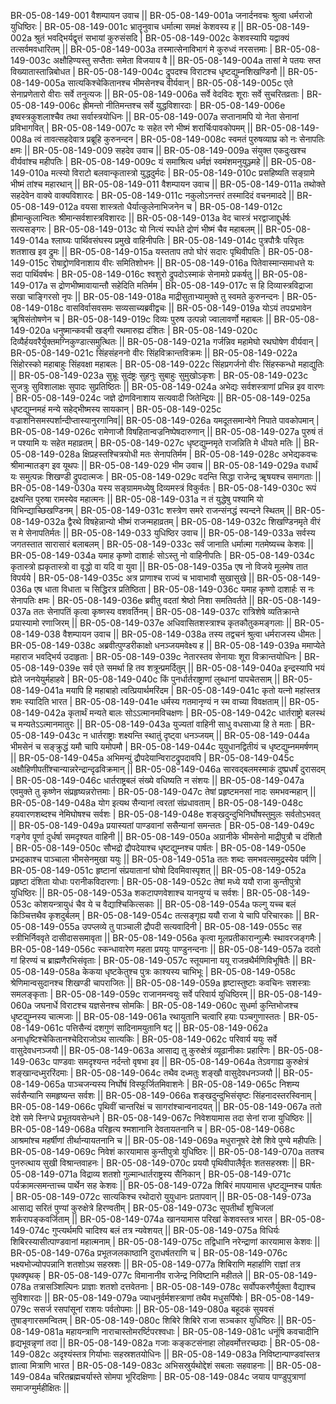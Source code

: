 BR-05-08-149-001  	वैशम्पायन उवाच ||
BR-05-08-149-001a	जनार्दनवचः श्रुत्वा धर्मराजो युधिष्ठिरः |
BR-05-08-149-001c	भ्रातॄनुवाच धर्मात्मा समक्षं केशवस्य ह ||
BR-05-08-149-002a	श्रुतं भवद्भिर्यद्वृत्तं सभायां कुरुसंसदि |
BR-05-08-149-002c	केशवस्यापि यद्वाक्यं तत्सर्वमवधारितम् ||
BR-05-08-149-003a	तस्मात्सेनाविभागं मे कुरुध्वं नरसत्तमाः |
BR-05-08-149-003c	अक्षौहिण्यस्तु सप्तैताः समेता विजयाय वै ||
BR-05-08-149-004a	तासां मे पतयः सप्त विख्यातास्तान्निबोधत |
BR-05-08-149-004c	द्रुपदश्च विराटश्च धृष्टद्युम्नशिखण्डिनौ ||
BR-05-08-149-005a	सात्यकिश्चेकितानश्च भीमसेनश्च वीर्यवान् |
BR-05-08-149-005c	एते सेनाप्रणेतारो वीराः सर्वे तनुत्यजः ||
BR-05-08-149-006a	सर्वे वेदविदः शूराः सर्वे सुचरितव्रताः |
BR-05-08-149-006c	ह्रीमन्तो नीतिमन्तश्च सर्वे युद्धविशारदाः |
BR-05-08-149-006e 	इष्वस्त्रकुशलाश्चैव तथा सर्वास्त्रयोधिनः ||
BR-05-08-149-007a	सप्तानामपि यो नेता सेनानां प्रविभागवित् |
BR-05-08-149-007c	यः सहेत रणे भीष्मं शरार्चिःपावकोपमम् ||
BR-05-08-149-008a	त्वं तावत्सहदेवात्र प्रब्रूहि कुरुनन्दन |
BR-05-08-149-008c	स्वमतं पुरुषव्याघ्र को नः सेनापतिः क्षमः ||
BR-05-08-149-009  	सहदेव उवाच ||
BR-05-08-149-009a	संयुक्त एकदुःखश्च वीर्यवांश्च महीपतिः |
BR-05-08-149-009c	यं समाश्रित्य धर्मज्ञं स्वमंशमनुयुञ्ज्महे ||
BR-05-08-149-010a	मत्स्यो विराटो बलवान्कृतास्त्रो युद्धदुर्मदः |
BR-05-08-149-010c	प्रसहिष्यति सङ्ग्रामे भीष्मं तांश्च महारथान् ||
BR-05-08-149-011  	वैशम्पायन उवाच ||
BR-05-08-149-011a	तथोक्ते सहदेवेन वाक्ये वाक्यविशारदः |
BR-05-08-149-011c	नकुलोऽनन्तरं तस्मादिदं वचनमाददे ||
BR-05-08-149-012a	वयसा शास्त्रतो धैर्यात्कुलेनाभिजनेन च |
BR-05-08-149-012c	ह्रीमान्कुलान्वितः श्रीमान्सर्वशास्त्रविशारदः ||
BR-05-08-149-013a	वेद चास्त्रं भरद्वाजाद्दुर्धर्षः सत्यसङ्गरः |
BR-05-08-149-013c	यो नित्यं स्पर्धते द्रोणं भीष्मं चैव महाबलम् ||
BR-05-08-149-014a	श्लाघ्यः पार्थिवसंघस्य प्रमुखे वाहिनीपतिः |
BR-05-08-149-014c	पुत्रपौत्रैः परिवृतः शतशाख इव द्रुमः ||
BR-05-08-149-015a	यस्तताप तपो घोरं सदारः पृथिवीपतिः |
BR-05-08-149-015c	रोषाद्द्रोणविनाशाय वीरः समितिशोभनः ||
BR-05-08-149-016a	पितेवास्मान्समाधत्ते यः सदा पार्थिवर्षभः |
BR-05-08-149-016c	श्वशुरो द्रुपदोऽस्माकं सेनामग्रे प्रकर्षतु ||
BR-05-08-149-017a	स द्रोणभीष्मावायान्तौ सहेदिति मतिर्मम |
BR-05-08-149-017c	स हि दिव्यास्त्रविद्राजा सखा चाङ्गिरसो नृपः ||
BR-05-08-149-018a	माद्रीसुताभ्यामुक्ते तु स्वमते कुरुनन्दनः |
BR-05-08-149-018c	वासविर्वासवसमः सव्यसाच्यब्रवीद्वचः ||
BR-05-08-149-019a	योऽयं तपःप्रभावेन ॠषिसंतोषणेन च |
BR-05-08-149-019c	दिव्यः पुरुष उत्पन्नो ज्वालावर्णो महाबलः ||
BR-05-08-149-020a	धनुष्मान्कवची खड्गी रथमारुह्य दंशितः |
BR-05-08-149-020c	दिव्यैर्हयवरैर्युक्तमग्निकुण्डात्समुत्थितः ||
BR-05-08-149-021a	गर्जन्निव महामेघो रथघोषेण वीर्यवान् |
BR-05-08-149-021c	सिंहसंहननो वीरः सिंहविक्रान्तविक्रमः ||
BR-05-08-149-022a	सिंहोरस्को महाबाहुः सिंहवक्षा महाबलः |
BR-05-08-149-022c	सिंहप्रगर्जनो वीरः सिंहस्कन्धो महाद्युतिः ||
BR-05-08-149-023a	सुभ्रूः सुदंष्ट्रः सुहनुः सुबाहुः सुमुखोऽकृशः |
BR-05-08-149-023c	सुजत्रुः सुविशालाक्षः सुपादः सुप्रतिष्ठितः ||
BR-05-08-149-024a	अभेद्यः सर्वशस्त्राणां प्रभिन्न इव वारणः |
BR-05-08-149-024c	जज्ञे द्रोणविनाशाय सत्यवादी जितेन्द्रियः ||
BR-05-08-149-025a	धृष्टद्युम्नमहं मन्ये सहेद्भीष्मस्य सायकान् |
BR-05-08-149-025c	वज्राशनिसमस्पर्शान्दीप्तास्यानुरगानिव||
BR-05-08-149-026a	यमदूतसमान्वेगे निपाते पावकोपमान् |
BR-05-08-149-026c	रामेणाजौ विषहितान्वज्रनिष्पेषदारुणान् ||
BR-05-08-149-027a	पुरुषं तं न पश्यामि यः सहेत महाव्रतम् |
BR-05-08-149-027c	धृष्टद्युम्नमृते राजन्निति मे धीयते मतिः ||
BR-05-08-149-028a	क्षिप्रहस्तश्चित्रयोधी मतः सेनापतिर्मम |
BR-05-08-149-028c	अभेद्यकवचः श्रीमान्मातङ्ग इव यूथपः ||
BR-05-08-149-029  	भीम उवाच ||
BR-05-08-149-029a	वधार्थं यः समुत्पन्नः शिखण्डी द्रुपदात्मजः |
BR-05-08-149-029c	वदन्ति सिद्धा राजेन्द्र ॠषयश्च समागताः ||
BR-05-08-149-030a	यस्य सङ्ग्राममध्येषु दिव्यमस्त्रं विकुर्वतः |
BR-05-08-149-030c	रूपं द्रक्ष्यन्ति पुरुषा रामस्येव महात्मनः ||
BR-05-08-149-031a	न तं युद्धेषु पश्यामि यो विभिन्द्याच्छिखण्डिनम् |
BR-05-08-149-031c	शस्त्रेण समरे राजन्संनद्धं स्यन्दने स्थितम् ||
BR-05-08-149-032a	द्वैरथे विषहेन्नान्यो भीष्मं राजन्महाव्रतम् |
BR-05-08-149-032c	शिखण्डिनमृते वीरं स मे सेनापतिर्मतः ||
BR-05-08-149-033  	युधिष्ठिर उवाच ||
BR-05-08-149-033a	सर्वस्य जगतस्तात सारासारं बलाबलम् |
BR-05-08-149-033c	सर्वं जानाति धर्मात्मा गतमेष्यच्च केशवः ||
BR-05-08-149-034a	यमाह कृष्णो दाशार्हः सोऽस्तु नो वाहिनीपतिः |
BR-05-08-149-034c	कृतास्त्रो ह्यकृतास्त्रो वा वृद्धो वा यदि वा युवा ||
BR-05-08-149-035a	एष नो विजये मूलमेष तात विपर्यये |
BR-05-08-149-035c	अत्र प्राणाश्च राज्यं च भावाभावौ सुखासुखे ||
BR-05-08-149-036a	एष धाता विधाता च सिद्धिरत्र प्रतिष्ठिता |
BR-05-08-149-036c	यमाह कृष्णो दाशार्हः स नः सेनापतिः क्षमः |
BR-05-08-149-036e 	ब्रवीतु वदतां श्रेष्ठो निशा समतिवर्तते ||
BR-05-08-149-037a	ततः सेनापतिं कृत्वा कृष्णस्य वशवर्तिनम् |
BR-05-08-149-037c	रात्रिशेषे व्यतिक्रान्ते प्रयास्यामो रणाजिरम् ||
BR-05-08-149-037e 	अधिवासितशस्त्राश्च कृतकौतुकमङ्गलाः ||
BR-05-08-149-038  	वैशम्पायन उवाच ||
BR-05-08-149-038a	तस्य तद्वचनं श्रुत्वा धर्मराजस्य धीमतः |
BR-05-08-149-038c	अब्रवीत्पुण्डरीकाक्षो धनञ्जयमवेक्ष्य ह ||
BR-05-08-149-039a	ममाप्येते महाराज भवद्भिर्य उदाहृताः |
BR-05-08-149-039c	नेतारस्तव सेनायाः शूरा विक्रान्तयोधिनः |
BR-05-08-149-039e 	सर्व एते समर्था हि तव शत्रून्प्रमर्दितुम् ||
BR-05-08-149-040a	इन्द्रस्यापि भयं ह्येते जनयेयुर्महाहवे |
BR-05-08-149-040c	किं पुनर्धार्तराष्ट्राणां लुब्धानां पापचेतसाम् ||
BR-05-08-149-041a	मयापि हि महाबाहो त्वत्प्रियार्थमरिंदम |
BR-05-08-149-041c	कृतो यत्नो महांस्तत्र शमः स्यादिति भारत |
BR-05-08-149-041e 	धर्मस्य गतमानृण्यं न स्म वाच्या विवक्षताम् ||
BR-05-08-149-042a	कृतार्थं मन्यते बालः सोऽऽत्मानमविचक्षणः |
BR-05-08-149-042c	धार्तराष्ट्रो बलस्थं च मन्यतेऽऽत्मानमातुरः ||
BR-05-08-149-043a	युज्यतां वाहिनी साधु वधसाध्या हि ते मताः |
BR-05-08-149-043c	न धार्तराष्ट्राः शक्ष्यन्ति स्थातुं दृष्ट्वा धनञ्जयम् ||
BR-05-08-149-044a	भीमसेनं च सङ्क्रुद्धं यमौ चापि यमोपमौ |
BR-05-08-149-044c	युयुधानद्वितीयं च धृष्टद्युम्नममर्षणम् ||
BR-05-08-149-045a	अभिमन्युं द्रौपदेयान्विराटद्रुपदावपि |
BR-05-08-149-045c	अक्षौहिणीपतींश्चान्यान्नरेन्द्रान्दृढविक्रमान् ||
BR-05-08-149-046a	सारवद्बलमस्माकं दुष्प्रधर्षं दुरासदम् |
BR-05-08-149-046c	धार्तराष्ट्रबलं संख्ये वधिष्यति न संशयः ||
BR-05-08-149-047a	एवमुक्ते तु कृष्णेन संप्रहृष्यन्नरोत्तमाः |
BR-05-08-149-047c	तेषां प्रहृष्टमनसां नादः समभवन्महान् ||
BR-05-08-149-048a	योग इत्यथ सैन्यानां त्वरतां संप्रधावताम् |
BR-05-08-149-048c	हयवारणशब्दश्च नेमिघोषश्च सर्वशः |
BR-05-08-149-048e 	शङ्खदुन्दुभिनिर्घोषस्तुमुलः सर्वतोऽभवत् ||
BR-05-08-149-049a	प्रयास्यतां पाण्डवानां ससैन्यानां समन्ततः |
BR-05-08-149-049c	गङ्गेव पूर्णा दुर्धर्षा समदृश्यत वाहिनी ||
BR-05-08-149-050a	अग्रानीके भीमसेनो माद्रीपुत्रौ च दंशितौ |
BR-05-08-149-050c	सौभद्रो द्रौपदेयाश्च धृष्टद्युम्नश्च पार्षतः |
BR-05-08-149-050e 	प्रभद्रकाश्च पाञ्चाला भीमसेनमुखा ययुः ||
BR-05-08-149-051a	ततः शब्दः समभवत्समुद्रस्येव पर्वणि |
BR-05-08-149-051c	हृष्टानां संप्रयातानां घोषो दिवमिवास्पृशत् ||
BR-05-08-149-052a	प्रहृष्टा दंशिता योधाः परानीकविदारणाः |
BR-05-08-149-052c	तेषां मध्ये ययौ राजा कुन्तीपुत्रो युधिष्ठिरः ||
BR-05-08-149-053a	शकटापणवेशाश्च यानयुग्यं च सर्वशः |
BR-05-08-149-053c	कोशयन्त्रायुधं चैव ये च वैद्याश्चिकित्सकाः ||
BR-05-08-149-054a	फल्गु यच्च बलं किञ्चित्तथैव कृशदुर्बलम् |
BR-05-08-149-054c	तत्सङ्गृह्य ययौ राजा ये चापि परिचारकाः ||
BR-05-08-149-055a	उपप्लव्ये तु पाञ्चाली द्रौपदी सत्यवादिनी |
BR-05-08-149-055c	सह स्त्रीभिर्निववृते दासीदाससमावृता ||
BR-05-08-149-056a	कृत्वा मूलप्रतीकारान्गुल्मैः स्थावरजङ्गमैः |
BR-05-08-149-056c	स्कन्धावारेण महता प्रययुः पाण्डुनन्दनाः ||
BR-05-08-149-057a	ददतो गां हिरण्यं च ब्राह्मणैरभिसंवृताः |
BR-05-08-149-057c	स्तूयमाना ययू राजन्रथैर्मणिविभूषितैः ||
BR-05-08-149-058a	केकया धृष्टकेतुश्च पुत्रः काश्यस्य चाभिभूः |
BR-05-08-149-058c	श्रेणिमान्वसुदानश्च शिखण्डी चापराजितः ||
BR-05-08-149-059a	हृष्टास्तुष्टाः कवचिनः सशस्त्राः समलङ्कृताः |
BR-05-08-149-059c	राजानमन्वयुः सर्वे परिवार्य युधिष्ठिरम् ||
BR-05-08-149-060a	जघनार्धे विराटश्च यज्ञसेनश्च सोमकिः |
BR-05-08-149-060c	सुधर्मा कुन्तिभोजश्च धृष्टद्युम्नस्य चात्मजाः ||
BR-05-08-149-061a	रथायुतानि चत्वारि हयाः पञ्चगुणास्ततः |
BR-05-08-149-061c	पत्तिसैन्यं दशगुणं सादिनामयुतानि षट् ||
BR-05-08-149-062a	अनाधृष्टिश्चेकितानश्चेदिराजोऽथ सात्यकिः |
BR-05-08-149-062c	परिवार्य ययुः सर्वे वासुदेवधनञ्जयौ ||
BR-05-08-149-063a	आसाद्य तु कुरुक्षेत्रं व्यूढानीकाः प्रहारिणः |
BR-05-08-149-063c	पाण्डवाः समदृश्यन्त नर्दन्तो वृषभा इव ||
BR-05-08-149-064a	तेऽवगाह्य कुरुक्षेत्रं शङ्खान्दध्मुररिंदमाः |
BR-05-08-149-064c	तथैव दध्मतुः शङ्खौ वासुदेवधनञ्जयौ ||
BR-05-08-149-065a	पाञ्चजन्यस्य निर्घोषं विस्फूर्जितमिवाशनेः |
BR-05-08-149-065c	निशम्य सर्वसैन्यानि समहृष्यन्त सर्वशः ||
BR-05-08-149-066a	शङ्खदुन्दुभिसंसृष्टः सिंहनादस्तरस्विनाम् |
BR-05-08-149-066c	पृथिवीं चान्तरिक्षं च सागरांश्चान्वनादयत् ||
BR-05-08-149-067a	ततो देशे समे स्निग्धे प्रभूतयवसेन्धने |
BR-05-08-149-067c	निवेशयामास तदा सेनां राजा युधिष्ठिरः ||
BR-05-08-149-068a	परिहृत्य श्मशानानि देवतायतनानि च |
BR-05-08-149-068c	आश्रमांश्च महर्षीणां तीर्थान्यायतनानि च ||
BR-05-08-149-069a	मधुरानूषरे देशे शिवे पुण्ये महीपतिः |
BR-05-08-149-069c	निवेशं कारयामास कुन्तीपुत्रो युधिष्ठिरः ||
BR-05-08-149-070a	ततश्च पुनरुत्थाय सुखी विश्रान्तवाहनः |
BR-05-08-149-070c	प्रययौ पृथिवीपालैर्वृतः शतसहस्रशः ||
BR-05-08-149-071a	विद्राव्य शतशो गुल्मान्धार्तराष्ट्रस्य सैनिकान् |
BR-05-08-149-071c	पर्यक्रामत्समन्ताच्च पार्थेन सह केशवः ||
BR-05-08-149-072a	शिबिरं मापयामास धृष्टद्युम्नश्च पार्षतः |
BR-05-08-149-072c	सात्यकिश्च रथोदारो युयुधानः प्रतापवान् ||
BR-05-08-149-073a	आसाद्य सरितं पुण्यां कुरुक्षेत्रे हिरण्वतीम् |
BR-05-08-149-073c	सूपतीर्थां शुचिजलां शर्करापङ्कवर्जिताम् ||
BR-05-08-149-074a	खानयामास परिखां केशवस्तत्र भारत |
BR-05-08-149-074c	गुप्त्यर्थमपि चादिश्य बलं तत्र न्यवेशयत् ||
BR-05-08-149-075a	विधिर्यः शिबिरस्यासीत्पाण्डवानां महात्मनाम् |
BR-05-08-149-075c	तद्विधानि नरेन्द्राणां कारयामास केशवः ||
BR-05-08-149-076a	प्रभूतजलकाष्ठानि दुराधर्षतराणि च |
BR-05-08-149-076c	भक्ष्यभोज्योपपन्नानि शतशोऽथ सहस्रशः ||
BR-05-08-149-077a	शिबिराणि महार्हाणि राज्ञां तत्र पृथक्पृथक् |
BR-05-08-149-077c	विमानानीव राजेन्द्र निविष्टानि महीतले ||
BR-05-08-149-078a	तत्रासञ्शिल्पिनः प्राज्ञाः शतशो दत्तवेतनाः |
BR-05-08-149-078c	सर्वोपकरणैर्युक्ता वैद्याश्च सुविशारदाः ||
BR-05-08-149-079a	ज्याधनुर्वर्मशस्त्राणां तथैव मधुसर्पिषोः |
BR-05-08-149-079c	ससर्ज रसपांसूनां राशयः पर्वतोपमाः ||
BR-05-08-149-080a	बहूदकं सुयवसं तुषाङ्गारसमन्वितम् |
BR-05-08-149-080c	शिबिरे शिबिरे राजा सञ्चकार युधिष्ठिरः ||
BR-05-08-149-081a	महायन्त्राणि नाराचास्तोमरर्ष्टिपरश्वधाः |
BR-05-08-149-081c	धनूंषि कवचादीनि हृद्यभूवन्नृणां तदा ||
BR-05-08-149-082a	गजाः कङ्कटसंनाहा लोहवर्मोत्तरच्छदाः |
BR-05-08-149-082c	अदृश्यंस्तत्र गिर्याभाः सहस्रशतयोधिनः ||
BR-05-08-149-083a	निविष्टान्पाण्डवांस्तत्र ज्ञात्वा मित्राणि भारत |
BR-05-08-149-083c	अभिसस्रुर्यथोद्देशं सबलाः सहवाहनाः ||
BR-05-08-149-084a	चरितब्रह्मचर्यास्ते सोमपा भूरिदक्षिणाः |
BR-05-08-149-084c	जयाय पाण्डुपुत्राणां समाजग्मुर्महीक्षितः ||
